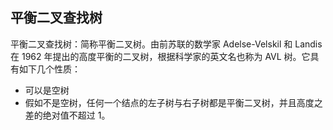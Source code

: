 ## 平衡二叉查找树

平衡二叉查找树：简称平衡二叉树。由前苏联的数学家 Adelse-Velskil 和 Landis 在 1962 年提出的高度平衡的二叉树，根据科学家的英文名也称为 AVL 树。它具有如下几个性质：

* 可以是空树
* 假如不是空树，任何一个结点的左子树与右子树都是平衡二叉树，并且高度之差的绝对值不超过 1。